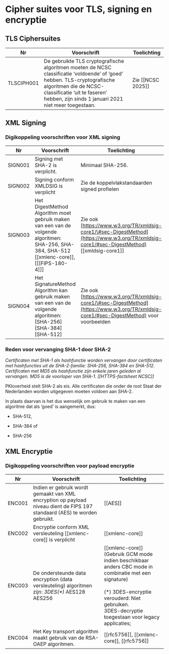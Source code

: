 # Cipher suites voor TLS, signing en encryptie 

## TLS Ciphersuites

| Nr | Voorschrift | Toelichting |
| --- | --- | --- |
| TLSCIPH001 |  De gebruikte TLS cryptografische algoritmen moeten de NCSC classificatie ‘voldoende’ of ‘goed’ hebben. TLS-cryptografische algoritmen die de NCSC-classificatie ‘uit te faseren’ hebben, zijn sinds 1 januari 2021 niet meer toegestaan.  |   Zie  [[NCSC 2025]]  |

## XML Signing

### Digikoppeling voorschriften voor XML signing

| Nr | Voorschrift | Toelichting |
| --- | --- | --- |
| SIGN001 | Signing met SHA-2 is verplicht. | Minimaal SHA-256. |
| SIGN002 | Signing conform XMLDSIG is verplicht | Zie de koppelvlakstandaarden signed profielen |
| SIGN003 | Het DigestMethod Algorithm moet gebruik maken van een van de volgende algoritmen: SHA-256, SHA-384, SHA-512 [[xmlenc-core]], [[[FIPS-180-4]]]| Zie ook [https://www.w3.org/TR/xmldsig-core1/\#sec-DigestMethod](https://www.w3.org/TR/xmldsig-core1/#sec-DigestMethod) [[xmldsig-core1]] |
| SIGN004 | Het SignatureMethod Algorithm kan gebruik maken van een van de volgende algoritmen: [SHA-256] [SHA-384] [SHA-512]  |  Zie ook [https://www.w3.org/TR/xmldsig-core1/\#sec-DigestMethod](https://www.w3.org/TR/xmldsig-core1/#sec-DigestMethod) voor voorbeelden|

### Reden voor vervanging SHA-1 door SHA-2

*Certificaten met SHA-1 als hashfunctie worden vervangen door certificaten met hashfuncties uit de SHA-2-familie: SHA-256, SHA-384 en SHA-512. Certificaten met MD5 als hashfunctie zijn enkele jaren geleden al vervangen. MD5 is de voorloper van SHA-1. [[HTTPS-factsheet NCSC]]*

PKIoverheid stelt SHA-2 als eis. Alle certificaten die onder de root Staat der Nederlanden worden uitgegeven moeten voldoen aan SHA-2. 

In plaats daarvan is het dus wenselijk om gebruik te maken van een algoritme dat als ‘goed’ is aangemerkt, dus:

- SHA-512,

- SHA-384 of

- SHA-256

## XML Encryptie

### Digikoppeling voorschriften voor payload encryptie

| Nr | Voorschrift | Toelichting |
| --- | --- | --- |
| ENC001 | Indien er gebruik wordt gemaakt van XML encryption op payload niveau dient de FIPS 197 standaard (AES) te worden gebruikt.  | [[AES]] |
| ENC002 | Encryptie conform XML versleuteling [[xmlenc-core]] is verplicht |  [[xmlenc-core]] |
| ENC003 | De ondersteunde data encryption (data versleuteling) algoritmen zijn: _3DES(*)_ AES128 AES256 | [[xmlenc-core]]  (Gebruik GCM mode indien beschikbaar anders CBC mode in combinatie met een signature) <BR><BR>(*) 3DES-encryptie verouderd: Niet gebruiken.<BR> 3DES-decryptie toegestaan voor legacy applicaties; |
| ENC004 | Het Key transport algorithm maakt gebruik van de RSA-OAEP algoritmen. | [[rfc5756]], [[xmlenc-core]], [[rfc5756]]|

